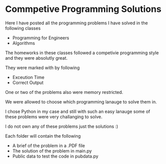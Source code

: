 # Commpetive Programming Solutions

Here I have posted all the programming problems I have solved in the following classes

- Programming for Engineers
- Algorithms

The homeworks in these classes followed a competivie programming style and they were absolutly great.

They were marked with by following

- Exceution Time
- Correct Output

One or two of the problems also were memory restricted.

We were allowed to choose which programming lanauge to solve them in. 

I chose Python in my case and still with such an easy lanauge some of these problems were very challanging to solve.

I do not own any of these problems just the solutions :)

Each folder will contain the following

- A brief of the problem in a .PDF file
- The solution of the problem in main.py
- Public data to test the code in pubdata.py

